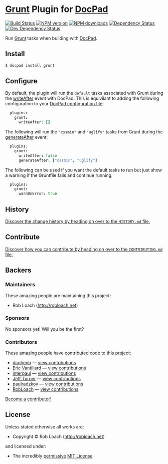 # [Grunt](http://gruntjs.com) Plugin for [DocPad](http://docpad.org)

<!-- BADGES/ -->

[![Build Status](https://img.shields.io/travis/RobLoach/docpad-plugin-grunt/master.svg)](http://travis-ci.org/RobLoach/docpad-plugin-grunt "Check this project's build status on TravisCI")
[![NPM version](https://img.shields.io/npm/v/docpad-plugin-grunt.svg)](https://npmjs.org/package/docpad-plugin-grunt "View this project on NPM")
[![NPM downloads](https://img.shields.io/npm/dm/docpad-plugin-grunt.svg)](https://npmjs.org/package/docpad-plugin-grunt "View this project on NPM")
[![Dependency Status](https://img.shields.io/david/RobLoach/docpad-plugin-grunt.svg)](https://david-dm.org/RobLoach/docpad-plugin-grunt)
[![Dev Dependency Status](https://img.shields.io/david/dev/RobLoach/docpad-plugin-grunt.svg)](https://david-dm.org/RobLoach/docpad-plugin-grunt#info=devDependencies)<br/>


<!-- /BADGES -->


Run [Grunt](http://gruntjs.com) tasks when building with [DocPad](https://docpad.org).


## Install

```bash
$ docpad install grunt
```


## Configure

By default, the plugin will run the `default` tasks associated with Grunt during
the [writeAfter](http://docpad.org/docs/events#writeafter) event with DocPad.
This is equivilant to adding the following configuration to your [DocPad
configuration file](http://docpad.org/docs/config):

```coffeescript
  plugins:
    grunt:
      writeAfter: []
```

The following will run the `"cssmin"` and `"uglify"` tasks from Grunt during the
[generateAfter](http://docpad.org/docs/events#generateafter) event:

```coffeescript
  plugins:
    grunt:
      writeAfter: false
      generateAfter: ["cssmin", "uglify"]
```
The following can be used if you want the default tasks to run but just show
a warning if the Gruntfile fails and continue running.

```coffeescript
  plugins:
    grunt:
      warnOnError: true
```

<!-- HISTORY/ -->

## History
[Discover the change history by heading on over to the `HISTORY.md` file.](https://github.com/RobLoach/docpad-plugin-grunt/blob/master/HISTORY.md#files)

<!-- /HISTORY -->


<!-- CONTRIBUTE/ -->

## Contribute

[Discover how you can contribute by heading on over to the `CONTRIBUTING.md` file.](https://github.com/RobLoach/docpad-plugin-grunt/blob/master/CONTRIBUTING.md#files)

<!-- /CONTRIBUTE -->


<!-- BACKERS/ -->

## Backers

### Maintainers

These amazing people are maintaining this project:

- Rob Loach (http://robloach.net)

### Sponsors

No sponsors yet! Will you be the first?



### Contributors

These amazing people have contributed code to this project:

- [dcohenb](https://github.com/dcohenb) — [view contributions](https://github.com/RobLoach/docpad-plugin-grunt/commits?author=dcohenb)
- [Eric Vantillard](https://github.com/evantill) — [view contributions](https://github.com/RobLoach/docpad-plugin-grunt/commits?author=evantill)
- [interpaul](https://github.com/interpaul) — [view contributions](https://github.com/RobLoach/docpad-plugin-grunt/commits?author=interpaul)
- [Jeff Turner](https://github.com/jtwebman) — [view contributions](https://github.com/RobLoach/docpad-plugin-grunt/commits?author=jtwebman)
- [paulradzkov](https://github.com/paulradzkov) — [view contributions](https://github.com/RobLoach/docpad-plugin-grunt/commits?author=paulradzkov)
- [RobLoach](https://github.com/RobLoach) — [view contributions](https://github.com/RobLoach/docpad-plugin-grunt/commits?author=RobLoach)

[Become a contributor!](https://github.com/RobLoach/docpad-plugin-grunt/blob/master/CONTRIBUTING.md#files)

<!-- /BACKERS -->


<!-- LICENSE/ -->

## License

Unless stated otherwise all works are:

- Copyright &copy; Rob Loach (http://robloach.net)

and licensed under:

- The incredibly [permissive](http://en.wikipedia.org/wiki/Permissive_free_software_licence) [MIT License](http://opensource.org/licenses/mit-license.php)

<!-- /LICENSE -->


